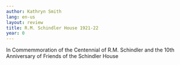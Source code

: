 ```yaml
---
author: Kathryn Smith
lang: en-us
layout: review
title: R.M. Schindler House 1921-22
year: 0
---
```

In Commemmoration of the Centennial of R.M. Schindler and the 10th Anniversary of Friends of the Schindler House
